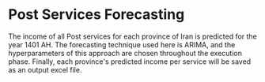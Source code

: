 # Post Services Forecasting
The income of all Post services for each province of Iran is predicted for the year 1401 AH.
The forecasting technique used here is ARIMA, and the hyperparameters of this approach are chosen throughout the execution phase.
Finally, each province's predicted income per service will be saved as an output excel file.
